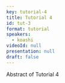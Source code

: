 ```yaml
---
key: tutorial-4
title: Tutorial 4
id: tut-3
format: tutorial
speakers:
  - koashi
videoId: null
presentation: null
draft: false
---
```

Abstract of Tutorial 4
